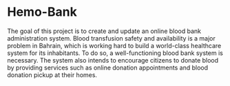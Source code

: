 # Hemo-Bank
The goal of this project is to create and update an online blood bank administration system. Blood transfusion safety and availability is a major problem in Bahrain, which is working hard to build a world-class healthcare system for its inhabitants. To do so, a well-functioning blood bank system is necessary. The system also intends to encourage citizens to donate blood by providing services such as online donation appointments and blood donation pickup at their homes.
